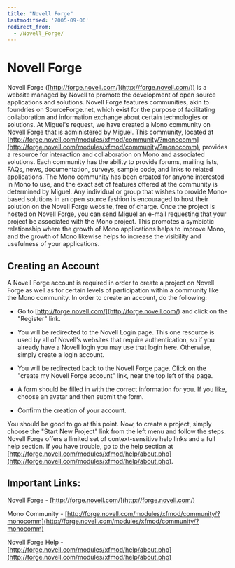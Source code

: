 ```yaml
---
title: "Novell Forge"
lastmodified: '2005-09-06'
redirect_from:
  - /Novell_Forge/
---
```


Novell Forge
============

 Novell Forge ([http://forge.novell.com/](http://forge.novell.com/)) is a website managed by Novell to promote the development of open source applications and solutions. Novell Forge features communities, akin to foundries on SourceForge.net, which exist for the purpose of facilitating collaboration and information exchange about certain technologies or solutions. At Miguel's request, we have created a Mono community on Novell Forge that is administered by Miguel. This community, located at [http://forge.novell.com/modules/xfmod/community/?monocomm](http://forge.novell.com/modules/xfmod/community/?monocomm), provides a resource for interaction and collaboration on Mono and associated solutions. Each community has the ability to provide forums, mailing lists, FAQs, news, documentation, surveys, sample code, and links to related applications. The Mono community has been created for anyone interested in Mono to use, and the exact set of features offered at the community is determined by Miguel. Any individual or group that wishes to provide Mono-based solutions in an open source fashion is encouraged to host their solution on the Novell Forge website, free of charge. Once the project is hosted on Novell Forge, you can send Miguel an e-mail requesting that your project be associated with the Mono project. This promotes a symbiotic relationship where the growth of Mono applications helps to improve Mono, and the growth of Mono likewise helps to increase the visibility and usefulness of your applications.

Creating an Account
-------------------

A Novell Forge account is required in order to create a project on Novell Forge as well as for certain levels of participation within a community like the Mono community. In order to create an account, do the following:

-   Go to [http://forge.novell.com/](http://forge.novell.com/) and click on the "Register" link.

-   You will be redirected to the Novell Login page. This one resource is used by all of Novell's websites that require authentication, so if you already have a Novell login you may use that login here. Otherwise, simply create a login account.

-   You will be redirected back to the Novell Forge page. Click on the "create my Novell Forge account" link, near the top left of the page.

-   A form should be filled in with the correct information for you. If you like, choose an avatar and then submit the form.

-   Confirm the creation of your account.

You should be good to go at this point. Now, to create a project, simply choose the "Start New Project" link from the left menu and follow the steps. Novell Forge offers a limited set of context-sensitive help links and a full help section. If you have trouble, go to the help section at [http://forge.novell.com/modules/xfmod/help/about.php](http://forge.novell.com/modules/xfmod/help/about.php).

Important Links:
----------------

Novell Forge - [http://forge.novell.com/](http://forge.novell.com/)

Mono Community - [http://forge.novell.com/modules/xfmod/community/?monocomm](http://forge.novell.com/modules/xfmod/community/?monocomm)

Novell Forge Help - [http://forge.novell.com/modules/xfmod/help/about.php](http://forge.novell.com/modules/xfmod/help/about.php)

